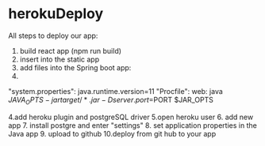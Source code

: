# herokuDeploy
All steps to deploy our app:

1. build react app (npm run build)
2. insert into the static app
3. add files into the Spring boot app:
4. 
"system.properties":
java.runtime.version=11
"Procfile":
web: java $JAVA_OPTS -jar target/*.jar -Dserver.port=$PORT $JAR_OPTS

4.add heroku plugin and postgreSQL driver
5.open heroku user
6. add new app
7. install postgre and enter "settings"
8. set application properties in the Java app
9. upload to github
10.deploy from git hub to your app
